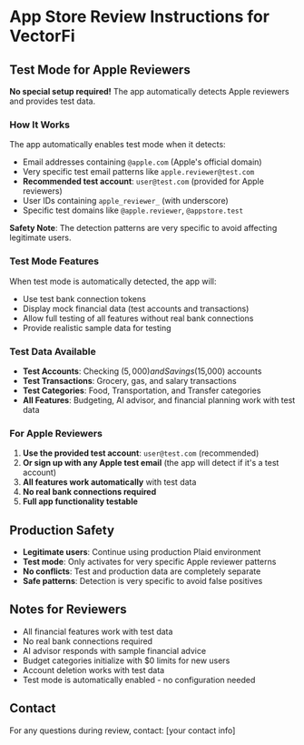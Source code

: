 # App Store Review Instructions for VectorFi

## Test Mode for Apple Reviewers

**No special setup required!** The app automatically detects Apple reviewers and provides test data.

### How It Works

The app automatically enables test mode when it detects:

- Email addresses containing `@apple.com` (Apple's official domain)
- Very specific test email patterns like `apple.reviewer@test.com`
- **Recommended test account**: `user@test.com` (provided for Apple reviewers)
- User IDs containing `apple_reviewer_` (with underscore)
- Specific test domains like `@apple.reviewer`, `@appstore.test`

**Safety Note**: The detection patterns are very specific to avoid affecting legitimate users.

### Test Mode Features

When test mode is automatically detected, the app will:

- Use test bank connection tokens
- Display mock financial data (test accounts and transactions)
- Allow full testing of all features without real bank connections
- Provide realistic sample data for testing

### Test Data Available

- **Test Accounts**: Checking ($5,000) and Savings ($15,000) accounts
- **Test Transactions**: Grocery, gas, and salary transactions
- **Test Categories**: Food, Transportation, and Transfer categories
- **All Features**: Budgeting, AI advisor, and financial planning work with test data

### For Apple Reviewers

1. **Use the provided test account**: `user@test.com` (recommended)
2. **Or sign up with any Apple test email** (the app will detect if it's a test account)
3. **All features work automatically** with test data
4. **No real bank connections required**
5. **Full app functionality testable**

## Production Safety

- **Legitimate users**: Continue using production Plaid environment
- **Test mode**: Only activates for very specific Apple reviewer patterns
- **No conflicts**: Test and production data are completely separate
- **Safe patterns**: Detection is very specific to avoid false positives

## Notes for Reviewers

- All financial features work with test data
- No real bank connections required
- AI advisor responds with sample financial advice
- Budget categories initialize with $0 limits for new users
- Account deletion works with test data
- Test mode is automatically enabled - no configuration needed

## Contact

For any questions during review, contact: [your contact info]
